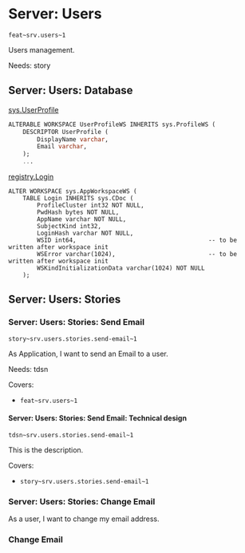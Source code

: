 # Server: Users

`feat~srv.users~1`

Users management.

Needs: story

## Server: Users: Database


[sys.UserProfile](https://github.com/voedger/voedger/blob/ecb97b1f282e2b1d4e19b1ab0394fa4eacafcbdd/pkg/sys/userprofile.vsql#L4)
```sql
ALTERABLE WORKSPACE UserProfileWS INHERITS sys.ProfileWS (
	DESCRIPTOR UserProfile (
		DisplayName varchar,
        Email varchar,
	);
    ...
```    

[registry.Login](https://github.com/voedger/voedger/blob/ecb97b1f282e2b1d4e19b1ab0394fa4eacafcbdd/pkg/registry/appws.vsql#L6)
```
ALTER WORKSPACE sys.AppWorkspaceWS (
	TABLE Login INHERITS sys.CDoc (
		ProfileCluster int32 NOT NULL,
		PwdHash bytes NOT NULL,
		AppName varchar NOT NULL,
		SubjectKind int32,
		LoginHash varchar NOT NULL,
		WSID int64,                                     -- to be written after workspace init
		WSError varchar(1024),                          -- to be written after workspace init
		WSKindInitializationData varchar(1024) NOT NULL
	);
```

## Server: Users: Stories

### Server: Users: Stories: Send Email
`story~srv.users.stories.send-email~1`

As Application, I want to send an Email to a user.

Needs: tdsn

Covers:
- `feat~srv.users~1`

#### Server: Users: Stories: Send Email: Technical design
`tdsn~srv.users.stories.send-email~1`

This is the description.

Covers:
- `story~srv.users.stories.send-email~1`


### Server: Users: Stories: Change Email

As a user, I want to change my email address.

### Change Email